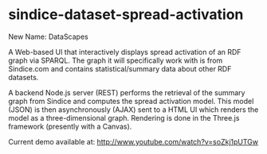 sindice-dataset-spread-activation
========================

New Name: DataScapes

A Web-based UI that interactively displays spread activation of an RDF graph via SPARQL. The graph it will specifically work with is from Sindice.com and contains statistical/summary data about other RDF datasets.

A backend Node.js server (REST) performs the retrieval of the summary graph from Sindice and computes the spread activation model. This model (JSON) is then asynchronously (AJAX) sent to a HTML UI which renders the model as a three-dimensional graph. Rendering is done in the Three.js framework (presently with a Canvas).

Current demo available at: http://www.youtube.com/watch?v=soZkj1pUTGw
